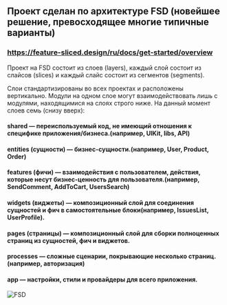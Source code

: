 ## Проект сделан по архитектуре FSD (новейшее решение, превосходящее многие типичные варианты)
### https://feature-sliced.design/ru/docs/get-started/overview

Проект на FSD состоит из слоев (layers), каждый слой состоит из слайсов (slices) и каждый слайс состоит из сегментов (segments).

Слои стандартизированы во всех проектах и расположены вертикально. Модули на одном слое могут взаимодействовать лишь с модулями, находящимися на слоях строго ниже. На данный момент слоев семь (снизу вверх):

#### shared — переиспользуемый код, не имеющий отношения к специфике приложения/бизнеса.(например, UIKit, libs, API)
#### entities (сущности) — бизнес-сущности.(например, User, Product, Order)
#### features (фичи) — взаимодействия с пользователем, действия, которые несут бизнес-ценность для пользователя.(например, SendComment, AddToCart, UsersSearch)
#### widgets (виджеты) — композиционный слой для соединения сущностей и фич в самостоятельные блоки(например, IssuesList, UserProfile).
#### pages (страницы) — композиционный слой для сборки полноценных страниц из сущностей, фич и виджетов.
#### processes — сложные сценарии, покрывающие несколько страниц.(например, авторизация)
#### app — настройки, стили и провайдеры для всего приложения.

![FSD](https://user-images.githubusercontent.com/67102520/222398489-cba66b3e-12ab-4098-91f1-836ffd781743.jpg)
